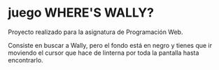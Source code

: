 # juego WHERE'S WALLY?
Proyecto realizado para la asignatura de Programación Web.

Consiste en buscar a Wally, pero el fondo está en negro y tienes que ir moviendo el cursor que hace de linterna por toda la pantalla hasta encontrarlo.
